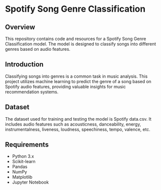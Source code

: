# Spotify Song Genre Classification

## Overview

This repository contains code and resources for a Spotify Song Genre Classification model. The model is designed to classify songs into different genres based on audio features.

## Introduction

Classifying songs into genres is a common task in music analysis. This project utilizes machine learning to predict the genre of a song based on Spotify audio features, providing valuable insights for music recommendation systems.

## Dataset

The dataset used for training and testing the model is Spotify data.csv. It includes audio features such as acousticness, danceability, energy, instrumentalness, liveness, loudness, speechiness, tempo, valence, etc.

## Requirements

- Python 3.x
- Scikit-learn
- Pandas
- NumPy
- Matplotlib
- Jupyter Notebook
